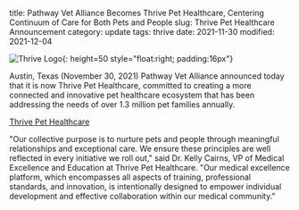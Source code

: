 title: Pathway Vet Alliance Becomes Thrive Pet Healthcare, Centering Continuum of Care for Both Pets and People
slug: Thrive Pet Healthcare Announcement
category: update
tags: thrive
date: 2021-11-30
modified: 2021-12-04

![Thrive Logo]({static}/images/2021/thrive-logo.gif){: height=50 style="float:right; padding:16px"}

Austin, Texas (November 30, 2021) Pathway Vet Alliance announced today that it is now Thrive Pet Healthcare, committed to creating a more connected and innovative pet healthcare ecosystem that has been addressing the needs of over 1.3 million pet families annually.

[Thrive Pet Healthcare](https://www.thrivepetcare.com/thrive-guide/pathway-vet-alliance-becomes-thrive-pet-healthcare?mkt_tok=NDI3LU1MSy0xMjIAAAGBEFUxkbubg17yvojp-ppb76ZGVdLPF6a4sRXN2aREoHj5TXesaF5jkRxpVJvBO_d1UbkNZhOZPmGwRPcpvbes5M9IUxCIN6y1F1JVXZYoPg)

"Our collective purpose is to nurture pets and people through meaningful relationships and exceptional care. We ensure these principles are well reflected in every initiative we roll out," said Dr. Kelly Cairns, VP of Medical Excellence and Education at Thrive Pet Healthcare. "Our medical excellence platform, which encompasses all aspects of training, professional standards, and innovation, is intentionally designed to empower individual development and effective collaboration within our medical community."
